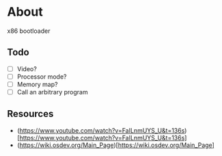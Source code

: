 # About

x86 bootloader

## Todo

- [ ] Video?
- [ ] Processor mode?
- [ ] Memory map?
- [ ] Call an arbitrary program

## Resources

- (https://www.youtube.com/watch?v=FaILnmUYS_U&t=136s)[https://www.youtube.com/watch?v=FaILnmUYS_U&t=136s]
- (https://wiki.osdev.org/Main_Page)[https://wiki.osdev.org/Main_Page]
